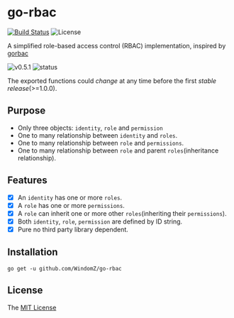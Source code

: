 # go-rbac
[![Build Status](https://travis-ci.org/WindomZ/go-rbac.svg?branch=master)](https://travis-ci.org/WindomZ/go-rbac)
![License](https://img.shields.io/badge/license-MIT-green.svg)

A simplified role-based access control (RBAC) implementation, 
inspired by [gorbac](https://github.com/mikespook/gorbac)

![v0.5.1](https://img.shields.io/badge/version-v0.5.1-yellow.svg)
![status](https://img.shields.io/badge/status-beta-yellow.svg)

The exported functions could *change* at any time before the first *stable release*(>=1.0.0).

## Purpose

* Only three objects: `identity`, `role` and `permission`
* One to many relationship between `identity` and `roles`.
* One to many relationship between `role` and `permissions`.
* One to many relationship between `role` and parent `roles`(inheritance relationship).

## Features

- [x] An `identity` has one or more `roles`.
- [x] A `role` has one or more `permissions`.
- [x] A `role` can inherit one or more other `roles`(inheriting their `permissions`).
- [x] Both `identity`, `role`, `permission` are defined by ID string.
- [x] Pure no third party library dependent.

## Installation

```
go get -u github.com/WindomZ/go-rbac
```

## License

The [MIT License](https://github.com/WindomZ/go-rbac/blob/master/LICENSE)

